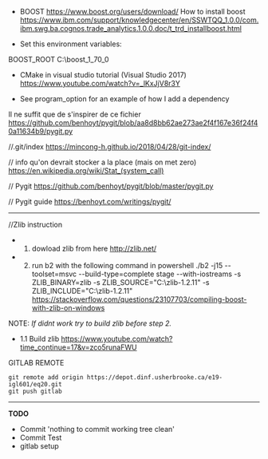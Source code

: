 * BOOST
https://www.boost.org/users/download/
How to install boost
https://www.ibm.com/support/knowledgecenter/en/SSWTQQ_1.0.0/com.ibm.swg.ba.cognos.trade_analytics.1.0.0.doc/t_trd_installboost.html

* Set this environment variables:

BOOST_ROOT
C:\boost_1_70_0

* CMake in visual studio tutorial (Visual Studio 2017)
https://www.youtube.com/watch?v=_lKxJjV8r3Y


* See program_option for an example of how I add a dependency


Il ne suffit que de s'inspirer de ce fichier
https://github.com/benhoyt/pygit/blob/aa8d8bb62ae273ae2f4f167e36f24f40a11634b9/pygit.py



//.git/index
https://mincong-h.github.io/2018/04/28/git-index/


// info qu'on devrait stocker a la place (mais on met zero)
https://en.wikipedia.org/wiki/Stat_(system_call)


// Pygit
https://github.com/benhoyt/pygit/blob/master/pygit.py


// Pygit guide
https://benhoyt.com/writings/pygit/

----

//Zlib instruction

* 1. dowload zlib from here
http://zlib.net/

* 2. run b2 with the following command in powershell
./b2 -j15 --toolset=msvc --build-type=complete stage --with-iostreams -s ZLIB_BINARY=zlib -s ZLIB_SOURCE="C:\zlib-1.2.11\" -s ZLIB_INCLUDE="C:\zlib-1.2.11\"
https://stackoverflow.com/questions/23107703/compiling-boost-with-zlib-on-windows


NOTE:
*If didnt work try to build zlib before step 2.*

* 1.1 Build zlib
https://www.youtube.com/watch?time_continue=17&v=zco5runaFWU


GITLAB REMOTE
```
git remote add origin https://depot.dinf.usherbrooke.ca/e19-igl601/eq20.git
git push gitlab
```

----

**TODO**

* Commit 'nothing to commit working tree clean'
* Commit Test
* gitlab setup






